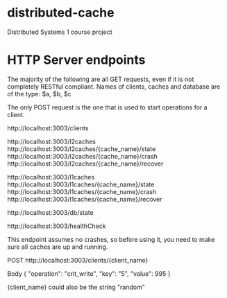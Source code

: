 # distributed-cache
Distributed Systems 1 course project 

# HTTP Server endpoints

The majority of the following are all GET requests, even if it is not completely RESTful compliant.
Names of clients, caches and database are of the type: $a, $b, $c

The only POST request is the one that is used to start operations for a client.

http://localhost:3003/clients

http://localhost:3003/l2caches
http://localhost:3003/l2caches/{cache_name}/state
http://localhost:3003/l2caches/{cache_name}/crash
http://localhost:3003/l2caches/{cache_name}/recover

http://localhost:3003/l1caches
http://localhost:3003/l1caches/{cache_name}/state
http://localhost:3003/l1caches/{cache_name}/crash
http://localhost:3003/l1caches/{cache_name}/recover

http://localhost:3003/db/state

http://localhost:3003/healthCheck

This endpoint assumes no crashes, so before using it,  you need to make sure all caches are up and running.

POST http://localhost:3003/clients/{client_name}

Body
{
    "operation": "crit_write",
    "key": "5",
    "value": 995
}

{client_name} could also be the string "random"